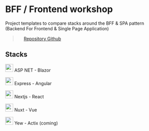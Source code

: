 # BFF / Frontend workshop

Project templates to compare stacks around the BFF & SPA pattern (Backend For Frontend & Single Page Application)

> <img src="https://upload.wikimedia.org/wikipedia/commons/thumb/c/c2/GitHub_Invertocat_Logo.svg/800px-GitHub_Invertocat_Logo.svg.png" width="15"> [Repository Github](https://github.com/bhtz/bff-workshop)

## Stacks

<img src="https://upload.wikimedia.org/wikipedia/commons/d/d0/Blazor.png" width="25"> ASP NET - Blazor <br>

<img src="https://cdn4.iconfinder.com/data/icons/logos-and-brands/512/21_Angular_logo_logos-512.png" width="25"> Express - Angular <br>

<img src="https://seeklogo.com/images/N/next-js-logo-8FCFF51DD2-seeklogo.com.png" width="25"> Nextjs - React <br>

<img src="https://upload.wikimedia.org/wikipedia/commons/thumb/a/ae/Nuxt_logo.svg/2560px-Nuxt_logo.svg.png" width="25"> Nuxt - Vue <br>

<img src="https://yew.rs/img/logo.svg" width="25"> Yew - Actix (coming) <br>

